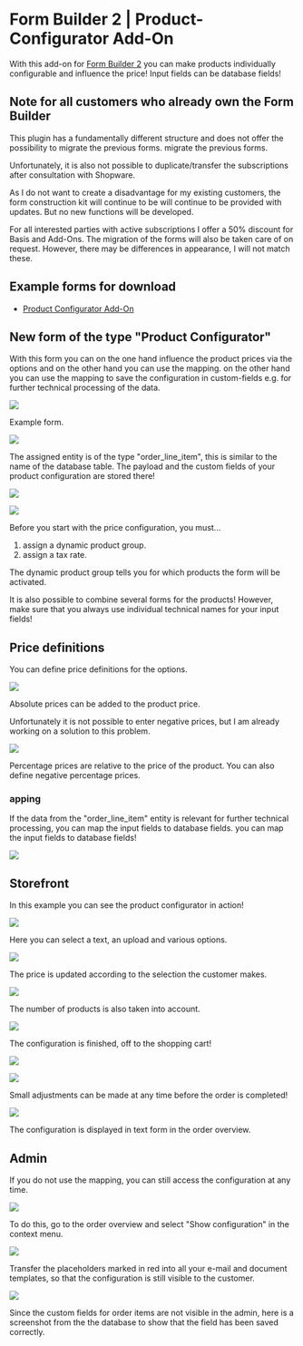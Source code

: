 # Form Builder 2 | Product-Configurator Add-On

With this add-on for [Form Builder 2](../MoorlForms/index.md) you can make products
individually configurable and influence the price! Input fields can be
database fields!

## Note for all customers who already own the Form Builder

This plugin has a fundamentally different structure and does not offer the possibility to migrate the previous forms.
migrate the previous forms.

Unfortunately, it is also not possible to duplicate/transfer the subscriptions after consultation with Shopware.

As I do not want to create a disadvantage for my existing customers, the form construction kit will continue to be
will continue to be provided with updates. But no new functions will be developed.

For all interested parties with active subscriptions I offer a 50% discount for Basis and Add-Ons.
The migration of the forms will also be taken care of on request.
However, there may be differences in appearance, I will not match these.

## Example forms for download

- [Product Configurator Add-On](examples/custom-products-add-on.json)

## New form of the type "Product Configurator"

With this form you can on the one hand influence the product prices via the options and on the other hand you can use the mapping.
on the other hand you can use the mapping to save the configuration in custom-fields
e.g. for further technical processing of the data.

![](images/fbcp-01.jpg)

Example form.

![](images/fbcp-04.jpg)

The assigned entity is of the type "order_line_item", this is similar to the name of the database table.
The payload and the custom fields of your product configuration are stored there!

![](images/fbcp-02.jpg)

![](images/fbcp-03.jpg)

Before you start with the price configuration, you must...

1. assign a dynamic product group.
2. assign a tax rate.

The dynamic product group tells you for which products the form will be activated.

It is also possible to combine several forms for the products! However, make sure
that you always use individual technical names for your input fields!

## Price definitions

You can define price definitions for the options.

![](images/fbcp-05.jpg)

Absolute prices can be added to the product price.

Unfortunately it is not possible to enter negative prices, but I am already working on a solution to this problem.

![](images/fbcp-06.jpg)

Percentage prices are relative to the price of the product. You can also define negative percentage prices.

### apping

If the data from the "order_line_item" entity is relevant for further technical processing, you can map the input fields to database fields.
you can map the input fields to database fields!

![](images/fbcp-07.jpg)

## Storefront

In this example you can see the product configurator in action!

![](images/fbcp-08.jpg)

Here you can select a text, an upload and various options.

![](images/fbcp-09.jpg)

The price is updated according to the selection the customer makes.

![](images/fbcp-10.jpg)

The number of products is also taken into account.

![](images/fbcp-11.jpg)

The configuration is finished, off to the shopping cart!

![](images/fbcp-12.jpg)

![](images/fbcp-13.jpg)

Small adjustments can be made at any time before the order is completed!

![](images/fbcp-14.jpg)

The configuration is displayed in text form in the order overview.

## Admin

If you do not use the mapping, you can still access the configuration at any time.

![](images/fbcp-15.jpg)

To do this, go to the order overview and select "Show configuration" in the context menu.

![](images/fbcp-16.jpg)

Transfer the placeholders marked in red into all your e-mail and document templates, so that the
configuration is still visible to the customer.

![](images/fbcp-17.jpg)

Since the custom fields for order items are not visible in the admin, here is a screenshot from the
the database to show that the field has been saved correctly.